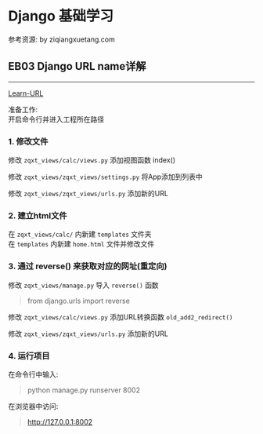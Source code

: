 # Django 基础学习 

参考资源: by ziqiangxuetang.com

## EB03 Django URL name详解
----

[Learn-URL](https://code.ziqiangxuetang.com/django/django-url-name.html)  

准备工作:  
开启命令行并进入工程所在路径  

### 1. 修改文件

修改 `zqxt_views/calc/views.py` 添加视图函数 index()  

修改 `zqxt_views/zqxt_views/settings.py`  将App添加到列表中  

修改 `zqxt_views/zqxt_views/urls.py` 添加新的URL  

### 2. 建立html文件

在 `zqxt_views/calc/` 内新建 `templates` 文件夹  
在 `templates` 内新建 `home.html` 文件并修改文件  

### 3. 通过 reverse() 来获取对应的网址(重定向)

修改 `zqxt_views/manage.py` 导入 `reverse()` 函数  

> from django.urls import reverse  

修改 `zqxt_views/calc/views.py` 添加URL转换函数 `old_add2_redirect()`  

修改 `zqxt_views/zqxt_views/urls.py` 添加新的URL  

### 4. 运行项目

在命令行中输入:  

> python manage.py runserver 8002  

在浏览器中访问:  

> http://127.0.0.1:8002  
